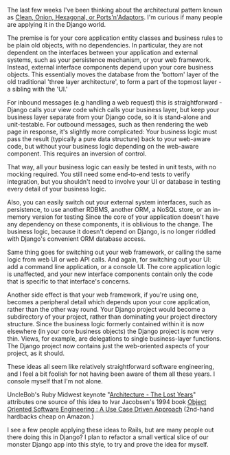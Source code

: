 <!--
.. title: Hexagonal Django
.. slug: hexagonal-django
.. date: 2012-12-04 14:42:01-06:00
.. tags: Python
.. link: 
.. description: 
.. type: text
-->


The last few weeks I've been thinking about the architectural pattern
known as [Clean, Onion, Hexagonal, or
Ports'n'Adaptors](http://blog.8thlight.com/uncle-bob/2012/08/13/the-clean-architecture.html).
I'm curious if many people are applying it in the Django world.

The premise is for your core application entity classes and business
rules to be plain old objects, with no dependencies. In particular, they
are not dependent on the interfaces between your application and
external systems, such as your persistence mechanism, or your web
framework. Instead, external interface components depend upon your core
business objects. This essentially moves the database from the 'bottom'
layer of the old traditional 'three layer architecture', to form a part
of the topmost layer - a sibling with the 'UI.'

For inbound messages (e.g handling a web request) this is
straightforward - Django calls your view code which calls your business
layer, but keep your business layer separate from your Django code, so
it is stand-alone and unit-testable. For outbound messages, such as then
rendering the web page in response, it's slightly more complicated: Your
business logic must pass the result (typically a pure data structure)
back to your web-aware code, but without your business logic depending
on the web-aware component. This requires an inversion of control.

That way, all your business logic can easily be tested in unit tests,
with no mocking required. You still need some end-to-end tests to verify
integration, but you shouldn't need to involve your UI or database in
testing every detail of your business logic.

Also, you can easily switch out your external system interfaces, such as
persistence, to use another RDBMS, another ORM, a NoSQL store, or an
in-memory version for testing Since the core of your application doesn't
have any dependency on these components, it is oblivious to the
change. The business logic, because it doesn't depend on Django, is no
longer riddled with Django's convenient ORM database access.

Same thing goes for switching out your web framework, or calling the
same logic from web UI or web API calls. And again, for switching out
your UI: add a command line application, or a console UI. The core
application logic is unaffected, and your new interface components
contain only the code that is specific to that interface's concerns.

Another side effect is that your web framework, if you're using one,
becomes a peripheral detail which depends upon your core application,
rather than the other way round. Your Django project would become a
subdirectory of your project, rather than dominating your project
directory structure. Since the business logic formerly contained within
it is now elsewhere (in your core business objects) the Django project
is now very thin. Views, for example, are delegations to single
business-layer functions. The Django project now contains just the
web-oriented aspects of your project, as it should.

These ideas all seem like relatively straightforward software
engineering, and I feel a bit foolish for not having been aware of them
all these years. I console myself that I'm not alone.

UncleBob's Ruby Midwest keynote "[Architecture - The Lost
Years](%20http://www.confreaks.com/videos/759-rubymidwest2011-keynote-architecture-the-lost-years)"
attributes one source of this idea to Ivar Jacobsen's 1994 book [Object
Oriented Software Engineering : A Use Case Driven
Approach](%20http://www.amazon.co.uk/Object-oriented-Software-Engineering-Approach-Press/dp/0201544350)
(2nd-hand hardbacks cheap on Amazon.)

I see a few people applying these ideas to Rails, but are many people
out there doing this in Django? I plan to refactor a small vertical
slice of our monster Django app into this style, to try and prove the
idea for myself.